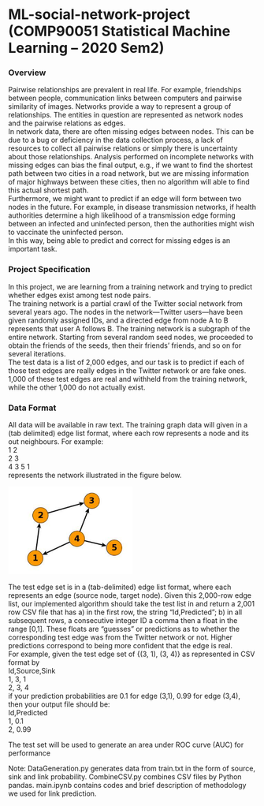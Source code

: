 # ML-social-network-project (COMP90051 Statistical Machine Learning – 2020 Sem2)

### Overview
Pairwise relationships are prevalent in real life. For example, friendships between people, communication links between computers and pairwise similarity of images. Networks provide a way to represent a group of relationships. The entities in question are represented as network nodes and the pairwise relations as edges.  
In network data, there are often missing edges between nodes. This can be due to a bug or deficiency in the data collection process, a lack of resources to collect all pairwise relations or simply there is uncertainty about those relationships. Analysis performed on incomplete networks with missing edges can bias the final output, e.g., if we want to find the shortest path between two cities in a road network, but we are missing information of major highways between these cities, then no algorithm will able to find this actual shortest path.  
Furthermore, we might want to predict if an edge will form between two nodes in the future. For example, in disease transmission networks, if health authorities determine a high likelihood of a transmission edge forming between an infected and uninfected person, then the authorities might wish to vaccinate the uninfected person.  
In this way, being able to predict and correct for missing edges is an important task.

### Project Specification
In this project, we are learning from a training network and trying to predict whether edges exist among test node pairs.  
The training network is a partial crawl of the Twitter social network from several years ago. The nodes in the network—Twitter users—have been given randomly assigned IDs, and a directed edge from node A to B represents that user A follows B. The training network is a subgraph of the entire network. Starting from several random seed nodes, we proceeded to obtain the friends of the seeds, then their friends’ friends, and so on for several iterations.  
The test data is a list of 2,000 edges, and our task is to predict if each of those test edges are really edges in the Twitter network or are fake ones. 1,000 of these test edges are real and withheld from the training network, while the other 1,000 do not actually exist.

### Data Format
All data will be available in raw text. The training graph data will given in a (tab delimited) edge list format, where each row represents a node and its out neighbours. For example:  
1 2  
2 3  
4 3 5 1  
represents the network illustrated in the figure below.

<img src="network.png" height=50% width=50% alt="network figure">

The test edge set is in a (tab-delimited) edge list format, where each represents an edge (source node, target node). Given this 2,000-row edge list, our implemented algorithm should take the test list in and return a 2,001 row CSV file that has a) in the first row, the string “Id,Predicted”; b) in all subsequent rows, a consecutive integer ID a comma then a float in the range [0,1]. These floats are “guesses” or predictions as to whether the corresponding test edge was from the Twitter network or not. Higher predictions correspond to being more confident that the edge is real.  
For example, given the test edge set of {(3, 1), (3, 4)} as represented in CSV format by  
Id,Source,Sink  
1, 3, 1  
2, 3, 4  
if your prediction probabilities are 0.1 for edge (3,1), 0.99 for edge (3,4), then your output file should be:  
Id,Predicted  
1, 0.1   
2, 0.99 

The test set will be used to generate an area under ROC curve (AUC) for performance

Note: DataGeneration.py generates data from train.txt in the form of source, sink and link probability. CombineCSV.py combines CSV files by Python pandas. 
main.ipynb contains codes and brief description of methodology we used for link prediction.
